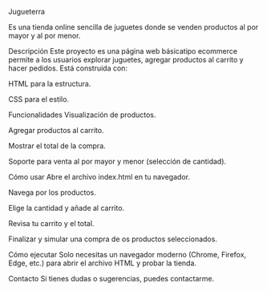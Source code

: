 Jugueterra


Es una tienda online sencilla de juguetes donde se venden productos al por mayor y al por menor.

Descripción
Este proyecto es una página web básicatipo ecommerce permite a los usuarios explorar juguetes, agregar productos al carrito y hacer pedidos. Está construida con:

HTML para la estructura.

CSS para el estilo.


Funcionalidades
Visualización de productos.

Agregar productos al carrito.

Mostrar el total de la compra.

Soporte para venta al por mayor y menor (selección de cantidad).

Cómo usar
Abre el archivo index.html en tu navegador.

Navega por los productos.

Elige la cantidad y añade al carrito.

Revisa tu carrito y el total.

Finalizar y simular una compra de os productos seleccionados.

Cómo ejecutar
Solo necesitas un navegador moderno (Chrome, Firefox, Edge, etc.) para abrir el archivo HTML y probar la tienda.

Contacto
Si tienes dudas o sugerencias, puedes contactarme.
